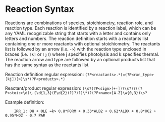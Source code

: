 # Reaction Syntax #

Reactions are combinations of species, stoichiometry, reaction role, and reaction type.  Each reaction is identified by a reaction label, which can be any YAML recognizable string that starts with a letter and contains only letters and numbers.  The reaction definition starts with a reactants list containing one or more reactants with optional stoichiometry.  The reactants list is followed by an arrow (i.e. `->`) with the reaction type enclosed in braces (i.e. `[k]` or `[j]`) where j specifies photolysis and k specifies thermal.  The reaction arrow and type are followed by an optional products list that has the same syntax as the reactants list.

Reaction definition regular expression:
```(?P<reactants>.*)=(?P<rxn_type>[kj])[>]\s*(?P<products>.*)```

Reactant/product regular expression:
```(\s?(?P<sign>[+-])?\s?)?((?P<stoic>\d(\.(\d{1,3}(E\d{2})?)?)?)\*)?(?P<name>[A-Z]\w{0,3})\s?```

Example definition:
```
    IRR_1: OH + OLE =k> 0.8*FORM + 0.33*ALD2 + 0.62*ALDX + 0.8*XO2 + 0.95*HO2 - 0.7 PAR
```

